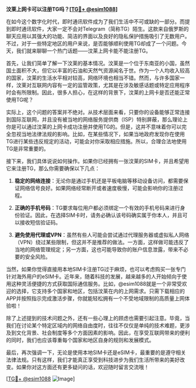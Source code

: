 **汶莱上网卡可以注册TG吗？[[TG💪+ @esim1088](https://t.me/s/esim1088)]**

在如今这个数字化时代，即时通讯软件成为了我们生活中不可或缺的一部分。而提到即时通讯软件，大家一定不会对Telegram（简称TG）陌生。这款来自俄罗斯的聊天应用以其强大的功能、简洁的界面以及良好的隐私保护措施吸引了无数用户。不过，对于一些特定地区的用户来说，是否能够顺利使用TG却成了一个问题。今天，我们就来聊聊一个热门话题——汶莱上网卡能不能注册TG。

首先，让我们简单了解一下汶莱的基本情况。汶莱是一个位于东南亚的小国，虽然国土面积不大，但它以丰富的石油和天然气资源闻名于世。作为一个人均收入较高的国家，汶莱的生活水平相对较高，网络环境也相当不错。然而，与许多国家一样，汶莱对互联网内容有一定的监管政策，尤其是在涉及敏感话题或特定应用程序时会有所限制。因此，很多人担心，在这样的背景下，汶莱的上网卡是否还能正常使用TG呢？

实际上，这个问题的答案并不绝对。从技术层面来看，只要你的设备能够正常连接到国际互联网，并且没有被当地的网络服务提供商（ISP）特别屏蔽，那么理论上你是可以通过汶莱的上网卡成功注册并使用TG的。但是，这并不意味着你可以完全忽视当地法律法规的影响。比如，在某些情况下，如果当地政府发现你在使用TG进行某些违反规定的活动，可能会对你采取相应措施。所以，合理合法地使用TG是非常重要的。

接下来，我们具体说说如何操作。如果你已经拥有一张汶莱的SIM卡，并且希望用它来注册TG，那么你需要确保以下几点：

1. **稳定的网络连接**：无论你是通过手机还是平板电脑等移动设备访问，都需要保证网络信号良好。如果网络经常断开或者速度极慢，可能会影响你的注册过程。
   
2. **正确的手机号码**：TG要求每位用户都必须绑定一个有效的手机号码来进行身份验证。因此，在选择SIM卡时，请务必确认该号码确实属于你本人，并且可以接收短信验证码。

3. **避免使用代理或VPN**：虽然有些人可能会尝试通过代理服务器或虚拟私人网络（VPN）绕过某些限制，但这并不是推荐的做法。一方面，这样做可能违反了当地的网络管理规定；另一方面，这也可能导致你的账户信息泄露，带来不必要的安全风险。

当然，如果你觉得直接用本地SIM卡注册TG过于麻烦，也可以考虑购买一张专门针对海外用户的eSIM卡。近年来，随着科技的发展，越来越多的人开始倾向于使用这种灵活便捷的方式获取国际通信服务。比如，@esim1088就是一个非常受欢迎的选择，它支持多个国家和地区，包括汶莱在内的上网需求。只需下载相应的APP并按照指示完成激活步骤，你就能轻松拥有一个不受地域限制的高质量上网体验啦！

除了上述提到的技术问题之外，还有一些心理上的顾虑也需要引起注意。毕竟，当我们在讨论某个特定区域内的网络自由度时，往往不仅仅是单纯的技术难题，更涉及到文化背景、社会制度等多个方面因素的影响。因此，在享受互联网带来的便利的同时，我们也应该尊重每个国家和地区自身的规则和发展模式。

最后，再次强调一下，无论是使用本地SIM卡还是eSIM卡，最重要的是遵守相关法律法规。只有这样，我们才能真正享受到科技进步为我们生活所带来的美好改变。如果你对这方面还有更多疑问的话，欢迎随时留言交流哦！

[[TG💪+ @esim1088](https://t.me/s/esim1088) ![Image](https://i.postimg.cc/4NQfJmqS/Snipaste-2025-05-13-00-14-12.png)]